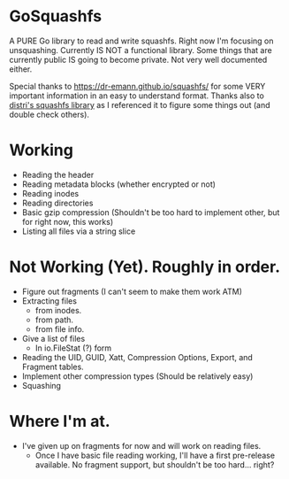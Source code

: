 # GoSquashfs

A PURE Go library to read and write squashfs. Right now I'm focusing on unsquashing.
Currently IS NOT a functional library. Some things that are currently public IS going to become private. Not very well documented either.

Special thanks to https://dr-emann.github.io/squashfs/ for some VERY important information in an easy to understand format.
Thanks also to [distri's squashfs library](https://github.com/distr1/distri/tree/master/internal/squashfs) as I referenced it to figure some things out (and double check others).

# Working

* Reading the header
* Reading metadata blocks (whether encrypted or not)
* Reading inodes
* Reading directories
* Basic gzip compression (Shouldn't be too hard to implement other, but for right now, this works)
* Listing all files via a string slice

# Not Working (Yet). Roughly in order.

* Figure out fragments (I can't seem to make them work ATM)
* Extracting files
    * from inodes.
    * from path.
    * from file info.
* Give a list of files
    * In io.FileStat (?) form
* Reading the UID, GUID, Xatt, Compression Options, Export, and Fragment tables.
* Implement other compression types (Should be relatively easy)
* Squashing

# Where I'm at.

* I've given up on fragments for now and will work on reading files.
    * Once I have basic file reading working, I'll have a first pre-release available. No fragment support, but shouldn't be too hard... right?